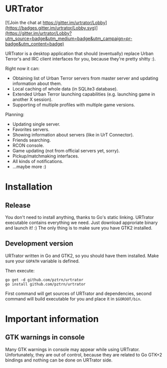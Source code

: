 # URTrator

[![Join the chat at https://gitter.im/urtrator/Lobby](https://badges.gitter.im/urtrator/Lobby.svg)](https://gitter.im/urtrator/Lobby?utm_source=badge&utm_medium=badge&utm_campaign=pr-badge&utm_content=badge)

URTrator is a desktop application that should (eventually) replace
Urban Terror's and IRC client interfaces for you, because they're
pretty shitty :).

Right now it can:

* Obtaining list of Urban Terror servers from master server and
updating information about them.
* Local caching of whole data (in SQLite3 database).
* Extended Urban Terror launching capabilities (e.g. launching game
in another X session).
* Supporting of multiple profiles with multiple game versions.

Planning:

* Updating single server.
* Favorites servers.
* Showing information about servers (like in UrT Connector).
* Friends searching.
* RCON console.
* Game updating (not from official servers yet, sorry).
* Pickup/matchmaking interfaces.
* All kinds of notifications.
* ...maybe more :)

# Installation

## Release

You don't need to install anything, thanks to Go's static linking.
URTrator executable contains everything we need. Just download
approriate binary and launch it! :) The only thing is to make
sure you have GTK2 installed.

## Development version

URTrator written in Go and GTK2, so you should have them installed.
Make sure your ``GOPATH`` variable is defined.

Then execute:

```
go get -d github.com/pztrn/urtrator
go install github.com/pztrn/urtrator
```

First command will get sources of URTrator and dependencies, second
command will build executable for you and place it in ``$GOROOT/bin``.

# Important information

## GTK warnings in console

Many GTK warnings in console may appear while using URTrator. Unfortunately,
they are out of control, because they are related to Go GTK+2 bindings
and nothing can be done on URTrator side.
